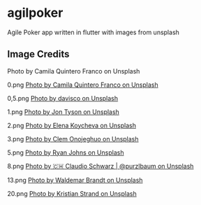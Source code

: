 # agilpoker

Agile Poker app written in flutter with images from unsplash

## Image Credits

Photo by Camila Quintero Franco on Unsplash

0.png
[Photo by Camila Quintero Franco on Unsplash](https://unsplash.com/@quinterocamilaa)

0,5.png
[Photo by davisco on Unsplash](https://unsplash.com/@codytdavis)

1.png
[Photo by Jon Tyson on Unsplash](https://unsplash.com/@jontyson)

2.png
[Photo by Elena Koycheva on Unsplash](https://unsplash.com/@lenneek)

3.png
[Photo by Clem Onojeghuo on Unsplash](https://unsplash.com/@clemono2)

5.png
[Photo by Ryan Johns on Unsplash](https://unsplash.com/@ryanjohns)

8.png
[Photo by 🇨🇭 Claudio Schwarz | @purzlbaum on Unsplash](https://unsplash.com/@purzlbaum)

13.png
[Photo by Waldemar Brandt on Unsplash](https://unsplash.com/@waldemarbrandt67w)

20.png
[Photo by Kristian Strand on Unsplash](https://unsplash.com/@kristianstrand)